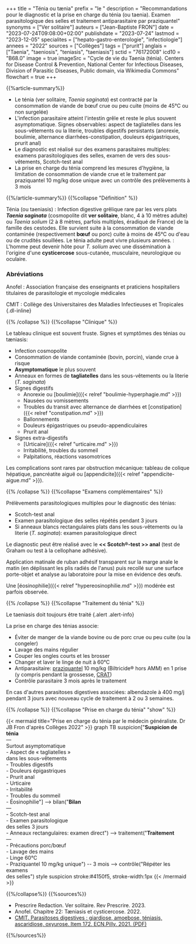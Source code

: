 +++
title = "Ténia ou tænia"
prefix = "le "
description = "Recommandations pour le diagnostic et la prise en charge du ténia (ou taenia). Examen parasitologique des selles et traitement antiparasitaire par praziquantel"
synonyms = ["Ver solitaire"]
auteurs = ["Jean-Baptiste FRON"]
date = "2023-07-24T09:08:00+02:00"
publishdate = "2023-07-24"
lastmod = "2023-12-05"
specialites = ["hepato-gastro-enterologie", "infectiologie"]
annees = "2022"
sources = ["Collèges"]
tags = ["prurit"]
anglais = ["Taenia", "taeniosis", "teniasis", "taeniasis"]
sctid = "76172008"
icd10 = "B68.0"
image = true
imageSrc = "Cycle de vie du Taenia (ténia). Centers for Disease Control & Prevention, National Center for Infectious Diseases, Division of Parasitic Diseases, Public domain, via Wikimedia Commons"
flowchart = true
+++

{{%article-summary%}}

- Le ténia (ver solitaire, *Taenia saginata*) est contracté par la consommation de viande de bœuf crue ou peu cuite (moins de 45°C ou non surgelée)
- L'infection parasitaire atteint l'intestin grêle et reste le plus souvent asymptomatique. Signes observables: aspect de tagliatelles dans les sous-vêtements ou la literie, troubles digestifs persistants (anorexie, boulimie, alternance diarrhées-constipation, douleurs épigastriques, prurit anal)
- Le diagnostic est réalisé sur des examens parasitaires multiples: examens parasitologiques des selles, examen de vers des sous-vêtements, Scotch-test anal
- La prise en charge du ténia comprend les mesures d'hygiène, la limitation de consommation de viande crue et le traitement par praziquantel 10 mg/kg dose unique avec un contrôle des prélèvements à 3 mois

{{%/article-summary%}}
{{%collapse "Définition" %}}

Ténia (ou taeniasis)
: Infection digestive grêlique rare par les vers plats ***Taenia saginata*** (cosmopolite dit **ver solitaire**, blanc, 4 à 10 mètres adulte) ou *Taenia solium* (2 à 8 mètres, parfois multiples, éradiqué de France) de la famille des cestodes. Elle survient suite à la consommation de viande contaminée (respectivement **bœuf** ou porc) cuite à moins de 45°C ou d'eau ou de crudités souillées. Le ténia adulte peut vivre plusieurs années.
: L'homme peut devenir hôte pour *T. solium* avec une dissémination à l'origine d'une **cysticercose** sous-cutanée, musculaire, neurologique ou oculaire.

### Abréviations

Anofel
: Association française des enseignants et praticiens hospitaliers titulaires de parasitologie et mycologie médicales

CMIT
: Collège des Universitaires des Maladies Infectieuses et Tropicales
{.dl-inline}

{{% /collapse %}}
{{%collapse "Clinique" %}}

Le tableau clinique est souvent fruste. Signes et symptômes des ténias ou tæniasis:

- Infection cosmopolite
- Consommation de viande contaminée (bovin, porcin), viande crue à risque
- **Asymptomatique** le plus souvent
- Anneaux en formes de **tagliatelles** dans les sous-vêtements ou la literie (*T. saginata*)
- Signes digestifs
  - Anorexie ou [boulimie]({{< relref "boulimie-hyperphagie.md" >}})
  - Nausées ou vomissements
  - Troubles du transit avec alternance de diarrhées et [constipation]({{< relref "constipation.md" >}})
  - Ballonnements
  - Douleurs épigastriques ou pseudo-appendiculaires
  - Prurit anal
- Signes extra-digestifs
  - [Urticaire]({{< relref "urticaire.md" >}})
  - Irritabilité, troubles du sommeil
  - Palpitations, réactions vasomotrices

Les complications sont rares par obstruction mécanique: tableau de colique hépatique, pancréatite aiguë ou [appendicite]({{< relref "appendicite-aigue.md" >}}).

{{% /collapse %}}
{{%collapse "Examens complémentaires" %}}

Prélèvements parasitologiques multiples pour le diagnostic des ténias:

- Scotch-test anal
- Examen parasitologique des selles répétés pendant 3 jours
- Si anneaux blancs rectangulaires plats dans les sous-vêtements ou la literie (*T. saginata*): examen parasitologique direct

Le diagnostic peut être réalisé avec le **<< Scotch®-test >> anal** (test de Graham ou test à la cellophane adhésive).

Application matinale de ruban adhésif transparent sur la marge anale le matin (en déplissant les plis radiés de l'anus) puis recollé sur une surface porte-objet et analyse au laboratoire pour la mise en évidence des œufs.

Une [éosinophilie]({{< relref "hypereosinophilie.md" >}}) modérée est parfois observée.

{{% /collapse %}}
{{%collapse "Traitement du ténia" %}}

Le taeniasis doit toujours être traité
{.alert .alert-info}

La prise en charge des ténias associe:

- Éviter de manger de la viande bovine ou de porc crue ou peu cuite (ou la congeler)
- Lavage des mains régulier
- Couper les ongles courts et les brosser
- Changer et laver le linge de nuit à 60°C
- Antiparasitaire: [praziquantel](https://base-donnees-publique.medicaments.gouv.fr/affichageDoc.php?specid=60996403&typedoc=R) 10 mg/kg (Biltricide® hors AMM) en 1 prise (y compris pendant la grossesse, [CRAT](http://www.le-crat.fr/articleSearchSaisie.php?recherche=praziquantel))
- Contrôle parasitaire 3 mois après le traitement

En cas d'autres parasitoses digestives associées: albendazole à 400 mg/j pendant 3 jours avec nouveau cycle de traitement à 2 ou 3 semaines.

{{% /collapse %}}
{{%collapse "Prise en charge du ténia" "show" %}}

{{< mermaid title="Prise en charge du ténia par le médecin généraliste. Dr JB Fron d'après Collèges 2022" >}}
graph TB
  suspicion["<b>Suspicion de ténia</b><br>—<br>Surtout asymptomatique<br>- Aspect de « tagliatelles »<br>dans les sous-vêtements<br>- Troubles digestifs<br>- Douleurs épigastriques<br>- Prurit anal<br>- Urticaire<br>- Irritabilité<br>- Troubles du sommeil<br>- Éosinophilie"] --> bilan("<b>Bilan</b><br>—<br>- Scotch-test anal<br>- Examen parasitologique<br>des selles 3 jours<br>- Anneaux rectangulaires: examen direct") --> traitement("<b>Traitement</b><br>—<br>- Précautions porc/bœuf<br>- Lavage des mains<br>- Linge 60°C<br>- Praziquantel 10 mg/kg unique") -- 3 mois --> contrôle("Répéter les examens<br>des selles")
  style suspicion stroke:#4150f5, stroke-width:1px
{{< /mermaid >}}

{{%/collapse%}}
{{%sources%}}

- Prescrire Redaction. Ver solitaire. Rev Prescrire. 2023.
- Anofel. Chapitre 22: Tæniasis et cysticercose. 2022.
- [CMIT. Parasitoses digestives : giardiose, amoebose, téniasis, ascaridiose, oxyurose. Item 172. ECN.Pilly. 2021. (PDF)](https://www.infectiologie.com/UserFiles/File/pilly-etudiant/ecn-2020-172-web.pdf)

{{%/sources%}}
